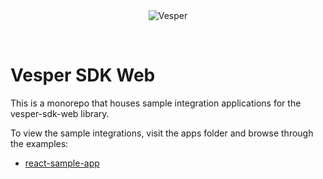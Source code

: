 <div style="text-align:center;margin-bottom:5em">
    <img alt="Vesper" style="max-height:20em" src="https://github.com/DiceTechnology/vesper-sdk-web/assets/9787512/e540a983-8349-46a3-8418-ffc2b7947d72" />
</div>

# Vesper SDK Web

This is a monorepo that houses sample integration applications for the vesper-sdk-web library.

To view the sample integrations, visit the apps folder and browse through the examples:

- [react-sample-app]

[react-sample-app]: ./apps/react-sample-app/README.md
